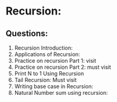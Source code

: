 #  Recursion: 

## Questions: 

1. Recursion Introduction: 
2. Applications of Recursion: 
3. Practice on recursion Part 1: visit
4. Practice on recursion Part 2: must visit
5. Print N to 1 Using Recursion
6. Tail Recursion: Must visit
7. Writing base case in Recursion:
8. Natural Number sum using recursion: 